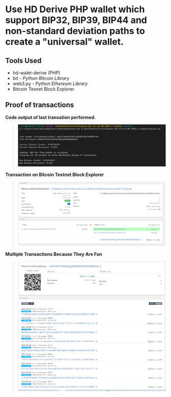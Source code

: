# Use HD Derive PHP wallet which support BIP32, BIP39, BIP44 and non-standard deviation paths to create a "universal" wallet. 

## Tools Used

* hd-walet-derive (PHP)
* bit - *Python Bitcoin Library*
* web3.py -  *Python Ethereum Library*
* Bitcoin Tesnet Block Explorer

## Proof of transactions


**Code output of last transation performed.**

>![image of code](./images/code_screenshot.png)

**Transaction on Bitcoin Testnet Block Explorer**

>![image of code](./images/transaction.png)

**Multiple Transactions Because They Are Fun**

>![image of code](./images/transactions.png)





